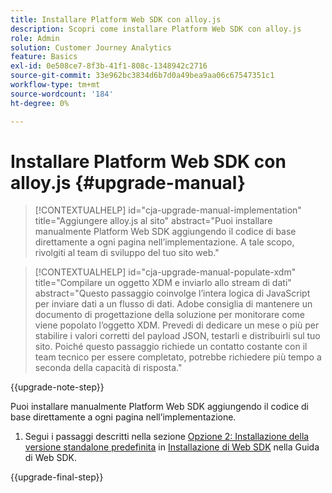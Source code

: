 ```yaml
---
title: Installare Platform Web SDK con alloy.js
description: Scopri come installare Platform Web SDK con alloy.js
role: Admin
solution: Customer Journey Analytics
feature: Basics
exl-id: 0e508ce7-8f3b-41f1-808c-1348942c2716
source-git-commit: 33e962bc3834d6b7d0a49bea9aa06c67547351c1
workflow-type: tm+mt
source-wordcount: '184'
ht-degree: 0%

---
```


# Installare Platform Web SDK con alloy.js {#upgrade-manual}

<!-- markdownlint-disable MD034 -->

>[!CONTEXTUALHELP]
>id="cja-upgrade-manual-implementation"
>title="Aggiungere alloy.js al sito"
>abstract="Puoi installare manualmente Platform Web SDK aggiungendo il codice di base direttamente a ogni pagina nell’implementazione. A tale scopo, rivolgiti al team di sviluppo del tuo sito web."

<!-- markdownlint-enable MD034 -->

<!-- markdownlint-disable MD034 -->

>[!CONTEXTUALHELP]
>id="cja-upgrade-manual-populate-xdm"
>title="Compilare un oggetto XDM e inviarlo allo stream di dati"
>abstract="Questo passaggio coinvolge l’intera logica di JavaScript per inviare dati a un flusso di dati. Adobe consiglia di mantenere un documento di progettazione della soluzione per monitorare come viene popolato l’oggetto XDM. Prevedi di dedicare un mese o più per stabilire i valori corretti del payload JSON, testarli e distribuirli sul tuo sito. Poiché questo passaggio richiede un contatto costante con il team tecnico per essere completato, potrebbe richiedere più tempo a seconda della capacità di risposta."

<!-- markdownlint-enable MD034 -->

{{upgrade-note-step}}

Puoi installare manualmente Platform Web SDK aggiungendo il codice di base direttamente a ogni pagina nell’implementazione.

1. Segui i passaggi descritti nella sezione [Opzione 2: Installazione della versione standalone predefinita](https://experienceleague.adobe.com/en/docs/experience-platform/edge/fundamentals/installing-the-sdk#option-2-installing-the-prebuilt-standalone-version) in [Installazione di Web SDK](https://experienceleague.adobe.com/en/docs/experience-platform/edge/fundamentals/installing-the-sdk) nella Guida di Web SDK.

{{upgrade-final-step}}

